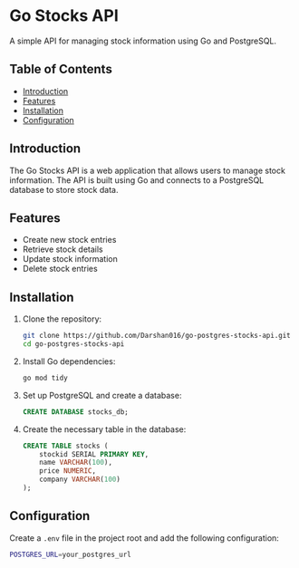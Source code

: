 # Go Stocks API

A simple API for managing stock information using Go and PostgreSQL.

## Table of Contents

- [Introduction](#introduction)
- [Features](#features)
- [Installation](#installation)
- [Configuration](#configuration)

## Introduction

The Go Stocks API is a web application that allows users to manage stock information. The API is built using Go and connects to a PostgreSQL database to store stock data.

## Features

- Create new stock entries
- Retrieve stock details
- Update stock information
- Delete stock entries

## Installation

1. Clone the repository:
    ```sh
    git clone https://github.com/Darshan016/go-postgres-stocks-api.git
    cd go-postgres-stocks-api
    ```

2. Install Go dependencies:
    ```sh
    go mod tidy
    ```

3. Set up PostgreSQL and create a database:
    ```sql
    CREATE DATABASE stocks_db;
    ```

4. Create the necessary table in the database:
    ```sql
    CREATE TABLE stocks (
        stockid SERIAL PRIMARY KEY,
        name VARCHAR(100),
        price NUMERIC,
        company VARCHAR(100)
    );
    ```

## Configuration

Create a `.env` file in the project root and add the following configuration:
```sh
POSTGRES_URL=your_postgres_url

